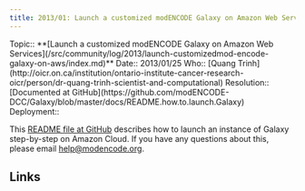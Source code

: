 ```yaml
---
title: 2013/01: Launch a customized modENCODE Galaxy on Amazon Web Services
---
```

<div class='logbox'>
 Topic:: **[Launch a customized modENCODE Galaxy on Amazon Web Services](/src/community/log/2013/launch-customizedmod-encode-galaxy-on-aws/index.md)**
 Date:: 2013/01/25
 Who:: [Quang Trinh](http://oicr.on.ca/institution/ontario-institute-cancer-research-oicr/person/dr-quang-trinh-scientist-and-computational)
 Resolution:: [Documented at GitHub](https://github.com/modENCODE-DCC/Galaxy/blob/master/docs/README.how.to.launch.Galaxy)
 Deployment::
</div>

This [README file at GitHub](https://github.com/modENCODE-DCC/Galaxy/blob/master/docs/README.how.to.launch.Galaxy) describes how to launch an instance of Galaxy step-by-step on Amazon Cloud.  If you have any questions about this, please email help@modencode.org.

## Links
